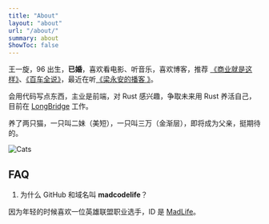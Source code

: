 ```yaml
---
title: "About"
layout: "about"
url: "/about/"
summary: about
ShowToc: false
---
```


王一旋，96 出生，**已婚**，喜欢看电影、听音乐，喜欢博客，推荐 [《商业就是这样》](https://podcasts.apple.com/cn/podcast/%E5%95%86%E4%B8%9A%E5%B0%B1%E6%98%AF%E8%BF%99%E6%A0%B7/id1552904790 "商业就是这样")、[《百车全说》](https://podcasts.apple.com/cn/podcast/%E7%99%BE%E8%BD%A6%E5%85%A8%E8%AF%B4%E4%B8%A8%E5%88%AB%E4%BA%BA%E7%A0%94%E7%A9%B6%E8%BD%A6-%E8%80%8C%E6%88%91%E7%A0%94%E7%A9%B6%E4%BD%A0/id1330872827 "百车全说")，最近在听[《梁永安的播客
》](https://podcasts.apple.com/cn/podcast/%E6%A2%81%E6%B0%B8%E5%AE%89%E7%9A%84%E6%92%AD%E5%AE%A2/id1611482051 "梁永安的播客
")。

会用代码写点东西，主业是前端，对 Rust 感兴趣，争取未来用 Rust 养活自己，目前在 [LongBridge](https://longbridgeapp.com/ "LongBridge") 工作。

养了两只猫，一只叫二妹（美短），一只叫三万（金渐层），即将成为父亲，挺期待的。

![Cats](https://res.cloudinary.com/dspnhl2nc/image/upload/v1678201859/blog/cats_akytla.jpg "二妹和三万")

## FAQ
1. 为什么 GitHub 和域名叫 **madcodelife**？

因为年轻的时候喜欢一位英雄联盟职业选手，ID 是 [MadLife](https://zh.wikipedia.org/wiki/%E6%B4%AA%E7%8F%89%E7%BB%AE)。

